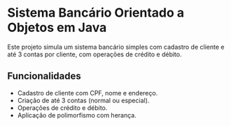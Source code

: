 # Sistema Bancário Orientado a Objetos em Java

Este projeto simula um sistema bancário simples com cadastro de cliente e até 3 contas por cliente, com operações de crédito e débito.

## Funcionalidades
- Cadastro de cliente com CPF, nome e endereço.
- Criação de até 3 contas (normal ou especial).
- Operações de crédito e débito.
- Aplicação de polimorfismo com herança.
 
 
